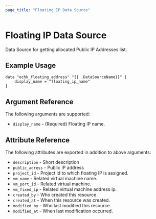 ```yaml
---
page_title: "Floating IP Data Source"
---
```


# Floating IP Data Source

Data Source for getting allocated Public IP Addresses list.

## Example Usage

```hcl
data "ochk_floating_address" "{{ .DataSourceName}}" {
    display_name = "floating_ip_name"
}
```

## Argument Reference

The following arguments are supported:
* `display_name` - (Required) Floating IP name.

## Attribute Reference

The following attributes are exported in addition to above arguments:
* `description` - Short description
* `public_adress` - Public IP address
* `project_id` - Project id to which floating IP is assigned.
* `vm_name` - Related virtual machine name.
* `vm_port_id` - Related virtual machine.
* `vm_fixed_ip` - Related virtual machine address ip.
* `created_by` - Who created this resource.
* `created_at` - When this resource was created.
* `modified_by` - Who last modified this resource.
* `modified_at` - When last modification occurred.

